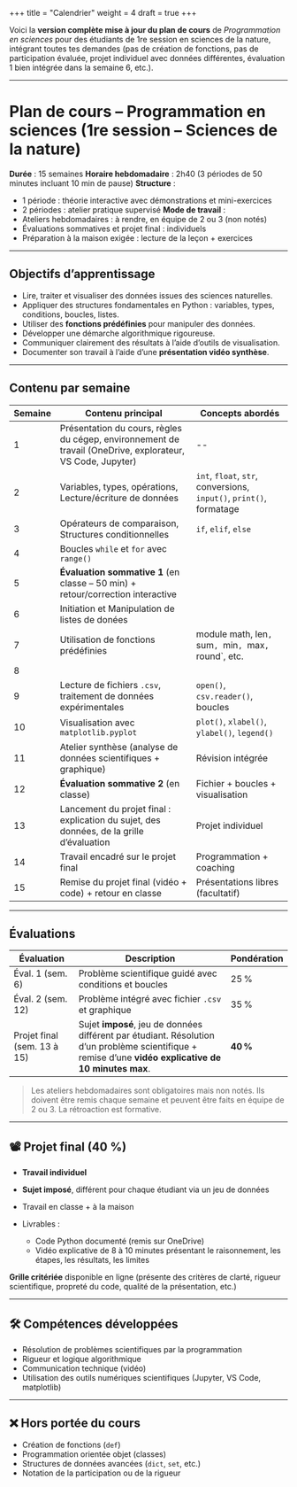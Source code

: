 +++
title = "Calendrier"
weight = 4
draft = true
+++

Voici la **version complète mise à jour du plan de cours** de *Programmation en sciences* pour des étudiants de 1re session en sciences de la nature, intégrant toutes tes demandes (pas de création de fonctions, pas de participation évaluée, projet individuel avec données différentes, évaluation 1 bien intégrée dans la semaine 6, etc.).

---

# Plan de cours – Programmation en sciences (1re session – Sciences de la nature)

**Durée** : 15 semaines
**Horaire hebdomadaire** : 2h40 (3 périodes de 50 minutes incluant 10 min de pause)
**Structure** :

* 1 période : théorie interactive avec démonstrations et mini-exercices
* 2 périodes : atelier pratique supervisé
  **Mode de travail** :
* Ateliers hebdomadaires : à rendre, en équipe de 2 ou 3 (non notés)
* Évaluations sommatives et projet final : individuels
* Préparation à la maison exigée : lecture de la leçon + exercices

---

## Objectifs d’apprentissage

* Lire, traiter et visualiser des données issues des sciences naturelles.
* Appliquer des structures fondamentales en Python : variables, types, conditions, boucles, listes.
* Utiliser des **fonctions prédéfinies** pour manipuler des données.
* Développer une démarche algorithmique rigoureuse.
* Communiquer clairement des résultats à l’aide d’outils de visualisation.
* Documenter son travail à l’aide d’une **présentation vidéo synthèse**.

---

## Contenu par semaine

| Semaine | Contenu principal                                                    | Concepts abordés |
| ------- | -------------------------------------------------------------------- | -------------------------------------------- |
| 1       | Présentation du cours, règles du cégep, environnement de travail (OneDrive, explorateur, VS Code, Jupyter) |    --  |
| 2       | Variables, types, opérations, Lecture/écriture de données  | `int`, `float`, `str`, conversions, `input()`, `print()`, formatage   |
| 3       | Opérateurs de comparaison, Structures conditionnelles      |  `if`, `elif`, `else`             |
| 4       | Boucles `while` et `for` avec `range()`                    |       |
| 5       | **Évaluation sommative 1** (en classe – 50 min) + retour/correction interactive       |          |                   |
| 6       | Initiation et Manipulation de listes de donées                                    |                         |
| 7       | Utilisation de fonctions prédéfinies                      | module math, len`, `sum`, `min`, `max`, `round`, etc.    |
| 8       |                                    |           |
| 9       | Lecture de fichiers `.csv`, traitement de données expérimentales                                                   | `open()`, `csv.reader()`, boucles            |
| 10      | Visualisation avec `matplotlib.pyplot`                                                                             | `plot()`, `xlabel()`, `ylabel()`, `legend()` |
| 11      | Atelier synthèse (analyse de données scientifiques + graphique)                                                    | Révision intégrée                            |
| 12      | **Évaluation sommative 2** (en classe)                                                                             | Fichier + boucles + visualisation            |
| 13      | Lancement du projet final : explication du sujet, des données, de la grille d’évaluation                           | Projet individuel                            |
| 14      | Travail encadré sur le projet final                                                                                | Programmation + coaching                     |
| 15      | Remise du projet final (vidéo + code) + retour en classe                                                           | Présentations libres (facultatif)            |

---


## Évaluations

| Évaluation                     | Description                                                                                                                                            | Pondération |
| ------------------------------ | ------------------------------------------------------------------------------------------------------------------------------------------------------ | ----------- |
| Éval. 1 (sem. 6)            | Problème scientifique guidé avec conditions et boucles                                                                                                 | 25 %        |
| Éval. 2 (sem. 12)           | Problème intégré avec fichier `.csv` et graphique                                                                                                      | 35 %        |
| Projet final (sem. 13 à 15) | Sujet **imposé**, jeu de données différent par étudiant. Résolution d’un problème scientifique + remise d’une **vidéo explicative de 10 minutes max**. | **40 %**    |

> Les ateliers hebdomadaires sont obligatoires mais non notés. Ils doivent être remis chaque semaine et peuvent être faits en équipe de 2 ou 3. La rétroaction est formative.

---

## 📽️ Projet final (40 %)

* **Travail individuel**
* **Sujet imposé**, différent pour chaque étudiant via un jeu de données
* Travail en classe + à la maison
* Livrables :

  * Code Python documenté (remis sur OneDrive)
  * Vidéo explicative de 8 à 10 minutes présentant le raisonnement, les étapes, les résultats, les limites

**Grille critériée** disponible en ligne (présente des critères de clarté, rigueur scientifique, propreté du code, qualité de la présentation, etc.)

---

## 🛠️ Compétences développées

* Résolution de problèmes scientifiques par la programmation
* Rigueur et logique algorithmique
* Communication technique (vidéo)
* Utilisation des outils numériques scientifiques (Jupyter, VS Code, matplotlib)

---

## ❌ Hors portée du cours

* Création de fonctions (`def`)
* Programmation orientée objet (classes)
* Structures de données avancées (`dict`, `set`, etc.)
* Notation de la participation ou de la rigueur
